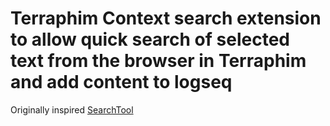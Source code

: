 # Terraphim Context search extension to allow quick search of selected text from the browser in Terraphim and add content to logseq


Originally  inspired [SearchTool]("https://github.com/anurag-ks/SearchTool.git")


